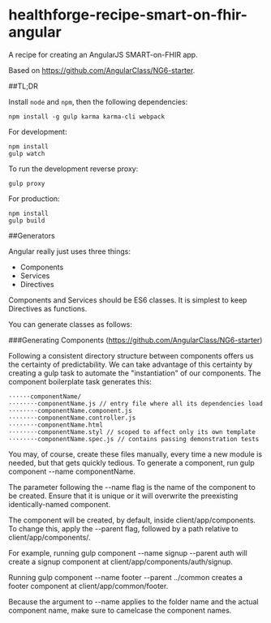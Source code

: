 # healthforge-recipe-smart-on-fhir-angular

A recipe for creating an AngularJS SMART-on-FHIR app.

Based on https://github.com/AngularClass/NG6-starter.

##TL;DR

Install `node` and `npm`, then the following dependencies:

	npm install -g gulp karma karma-cli webpack

For development:

	npm install
	gulp watch

To run the development reverse proxy:

	gulp proxy

For production:

	npm install
	gulp build

##Generators

Angular really just uses three things:

- Components
- Services
- Directives

Components and Services should be ES6 classes. It is simplest to keep Directives as functions.

You can generate classes as follows:

###Generating Components (https://github.com/AngularClass/NG6-starter)

Following a consistent directory structure between components offers us the certainty of predictability. We can take advantage of this certainty by creating a gulp task to automate the "instantiation" of our components. The component boilerplate task generates this:

	⋅⋅⋅⋅⋅⋅componentName/
	⋅⋅⋅⋅⋅⋅⋅⋅componentName.js // entry file where all its dependencies load
	⋅⋅⋅⋅⋅⋅⋅⋅componentName.component.js
	⋅⋅⋅⋅⋅⋅⋅⋅componentName.controller.js
	⋅⋅⋅⋅⋅⋅⋅⋅componentName.html
	⋅⋅⋅⋅⋅⋅⋅⋅componentName.styl // scoped to affect only its own template
	⋅⋅⋅⋅⋅⋅⋅⋅componentName.spec.js // contains passing demonstration tests

You may, of course, create these files manually, every time a new module is needed, but that gets quickly tedious. To generate a component, run gulp component --name componentName.

The parameter following the --name flag is the name of the component to be created. Ensure that it is unique or it will overwrite the preexisting identically-named component.

The component will be created, by default, inside client/app/components. To change this, apply the --parent flag, followed by a path relative to client/app/components/.

For example, running gulp component --name signup --parent auth will create a signup component at client/app/components/auth/signup.

Running gulp component --name footer --parent ../common creates a footer component at client/app/common/footer.

Because the argument to --name applies to the folder name and the actual component name, make sure to camelcase the component names.